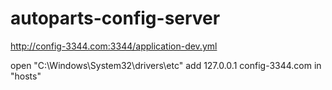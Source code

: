 # autoparts-config-server

http://config-3344.com:3344/application-dev.yml

open "C:\Windows\System32\drivers\etc"
add 127.0.0.1 config-3344.com in "hosts"
